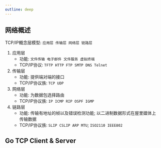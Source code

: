 ```yaml
---
outline: deep
---
```


## 网络概述

TCP/IP概念层模型: `应用层 传输层 网络层 链路层`

1. 应用层
   - 功能: `文件传输 电子邮件 文件服务 虚拟终端`
   - TCP/IP协议: `TFTP HTTP FTP SMTP DNS Telnet`
2. 传输层
   - 功能: 提供端对端的接口
   - TCP/IP协议族: `TCP UDP`
3. 网络层
   - 功能: 为数据包选择路由
   - TCP/IP协议族: `IP ICMP RIP OSPF IGMP`
4. 链路层
   - 功能: 传输有地址的帧以及错误检测功能; 以二进制数据形式在屋里媒体上传输数据
   - TCP/IP协议族: `SLIP CSLIP ARP MTU`; `ISO2110 IEEE802` 

## Go TCP Client & Server

